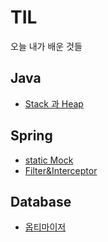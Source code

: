 # TIL
오늘 내가 배운 것들

## Java
- [Stack 과 Heap](JAVA/Stack%26Heap.md)

## Spring
- [static Mock](Spring/static_mock.md)
- [Filter&Interceptor](Spring/filter&intercepter.md)

## Database
- [옵티마이저](Database/옵티마이저.md)
